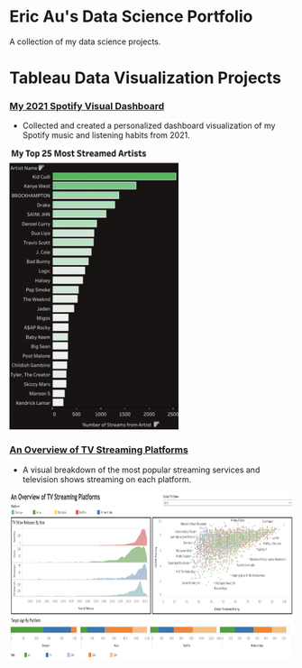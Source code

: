 # Eric Au's Data Science Portfolio
A collection of my data science projects. 


# Tableau Data Visualization Projects
### [My 2021 Spotify Visual Dashboard](https://public.tableau.com/views/My2021SpotifyVisualDashboard/SpotifyDashboard?:language=en-US&:display_count=n&:origin=viz_share_link)
* Collected and created a personalized dashboard visualization of my Spotify music and listening habits from 2021.
<img src="https://github.com/eric8395/Eric_Portfolio/blob/main/images/Screen%20Shot%202021-12-26%20at%205.11.22%20PM.png" width="300" height="500">

### [An Overview of TV Streaming Platforms](https://public.tableau.com/app/profile/eric8519/viz/AnOverviewOfTVStreamingPlatforms/Overview)
* A visual breakdown of the most popular streaming services and television shows streaming on each platform.
<img src="https://github.com/eric8395/Eric_Portfolio/blob/main/images/Screen%20Shot%202021-12-26%20at%205.26.50%20PM.png" width="800" height="300">



